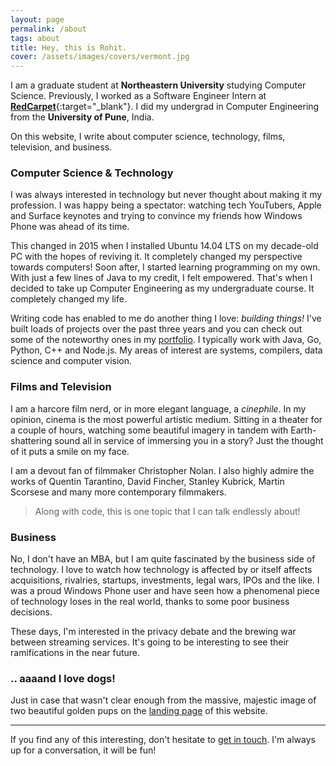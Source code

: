```yaml
---
layout: page
permalink: /about
tags: about
title: Hey, this is Rohit.
cover: /assets/images/covers/vermont.jpg
---
```


I am a graduate student at **Northeastern University** studying Computer Science. Previously, I worked as a Software Engineer Intern at [**RedCarpet**](https://www.redcarpetup.com/){:target="\_blank"}. I did my undergrad in Computer Engineering from the **University of Pune**, India.

On this website, I write about computer science, technology, films, television, and business.

### Computer Science & Technology

I was always interested in technology but never thought about making it my profession. I was happy being a spectator: watching tech YouTubers, Apple and Surface keynotes and trying to convince my friends how Windows Phone was ahead of its time.

This changed in 2015 when I installed Ubuntu 14.04 LTS on my decade-old PC with the hopes of reviving it. It completely changed my perspective towards computers! Soon after, I started learning programming on my own. With just a few lines of Java to my credit, I felt empowered. That's when I decided to take up Computer Engineering as my undergraduate course. It completely changed my life.

Writing code has enabled to me do another thing I love: _building things!_ I've built loads of projects over the past three years and you can check out some of the noteworthy ones in my [portfolio](/portfolio). I typically work with Java, Go, Python, C++ and Node.js. My areas of interest are systems, compilers, data science and computer vision.

### Films and Television

I am a harcore film nerd, or in more elegant language, a _cinephile_. In my opinion, cinema is the most powerful artistic medium. Sitting in a theater for a couple of hours, watching some beautiful imagery in tandem with Earth-shattering sound all in service of immersing you in a story? Just the thought of it puts a smile on my face.

I am a devout fan of filmmaker Christopher Nolan. I also highly admire the works of Quentin Tarantino, David Fincher, Stanley Kubrick, Martin Scorsese and many more contemporary filmmakers.

> Along with code, this is one topic that I can talk endlessly about!

### Business

No, I don't have an MBA, but I am quite fascinated by the business side of technology. I love to watch how technology is affected by or itself affects acquisitions, rivalries, startups, investments, legal wars, IPOs and the like. I was a proud Windows Phone user and have seen how a phenomenal piece of technology loses in the real world, thanks to some poor business decisions.

These days, I'm interested in the privacy debate and the brewing war between streaming services. It's going to be interesting to see their ramifications in the near future.

### .. aaaand I love dogs!

Just in case that wasn't clear enough from the massive, majestic image of two beautiful golden pups on the [landing page](/) of this website.

---

If you find any of this interesting, don't hesitate to [get in touch](/hello). I'm always up for a conversation, it will be fun!
